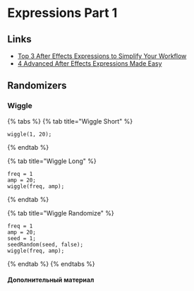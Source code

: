 # Expressions Part 1



## Links

- [Top 3 After Effects Expressions to Simplify Your Workflow](https://blog.motiondesign.school/top-3-after-effects-expressions)
- [4 Advanced After Effects Expressions Made Easy](https://blog.motiondesign.school/4-advanced-after-effects-expressions)

## Randomizers

### Wiggle

{% tabs %} {% tab title="Wiggle Short" %}
```text
wiggle(1, 20);
```
{% endtab %}

{% tab title="Wiggle Long" %}
```text
freq = 1
amp = 20;
wiggle(freq, amp);
```
{% endtab %}

{% tab title="Wiggle Randomize" %}
```text
freq = 1
amp = 20;
seed = 1;
seedRandom(seed, false);
wiggle(freq, amp);
```
{% endtab %} {% endtabs %}

#### Дополнительный материал 
